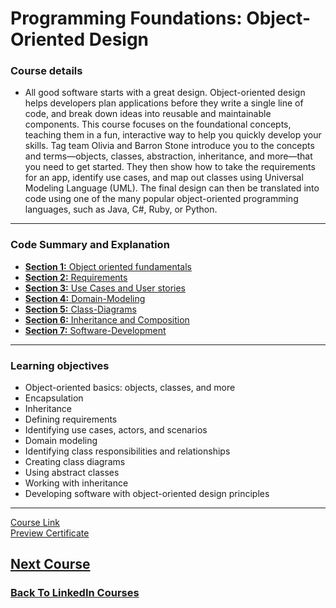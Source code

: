 # Programming Foundations: Object-Oriented Design

### Course details

- All good software starts with a great design. Object-oriented design helps developers plan applications before they write a single line of code, and break down ideas into reusable and maintainable components. This course focuses on the foundational concepts, teaching them in a fun, interactive way to help you quickly develop your skills. Tag team Olivia and Barron Stone introduce you to the concepts and terms—objects, classes, abstraction, inheritance, and more—that you need to get started. They then show how to take the requirements for an app, identify use cases, and map out classes using Universal Modeling Language (UML). The final design can then be translated into code using one of the many popular object-oriented programming languages, such as Java, C#, Ruby, or Python.

---

### Code Summary and Explanation

- [**Section 1:** Object oriented fundamentals](./course-code-and-explanation/1-Object-oriented-fundamentals/)
- [**Section 2:** Requirements](./course-code-and-explanation/2-Requirements/)
- [**Section 3:** Use Cases and User stories](./course-code-and-explanation/3-Use-Cases-and-User-stories/)
- [**Section 4:** Domain-Modeling ](./course-code-and-explanation/4-Domain-Modeling/)
- [**Section 5:** Class-Diagrams](./course-code-and-explanation/5-Class-Diagrams/)
- [**Section 6:** Inheritance and Composition](./course-code-and-explanation/6-Inheritance-and-Composition/)
- [**Section 7:** Software-Development](./course-code-and-explanation/7-Software-Development/)

---

### Learning objectives

- Object-oriented basics: objects, classes, and more
- Encapsulation
- Inheritance
- Defining requirements
- Identifying use cases, actors, and scenarios
- Domain modeling
- Identifying class responsibilities and relationships
- Creating class diagrams
- Using abstract classes
- Working with inheritance
- Developing software with object-oriented design principles

---

[Course Link](https://www.linkedin.com/learning/programming-foundations-object-oriented-design-3/)
<br>[Preview Certificate](https://www.linkedin.com/learning/certificates/7121233111351f6728ad8cdb7a349e948632a159378058f8e1839df3f02d644e?lipi=urn%3Ali%3Apage%3Ad_flagship3_profile_view_base_certifications_details%3B9znAdOUJTu2aYA5T5YqZLQ%3D%3D)

## [Next Course](../-04-Programming-Foundations-Data-Structures/)


### [Back To LinkedIn Courses](../)